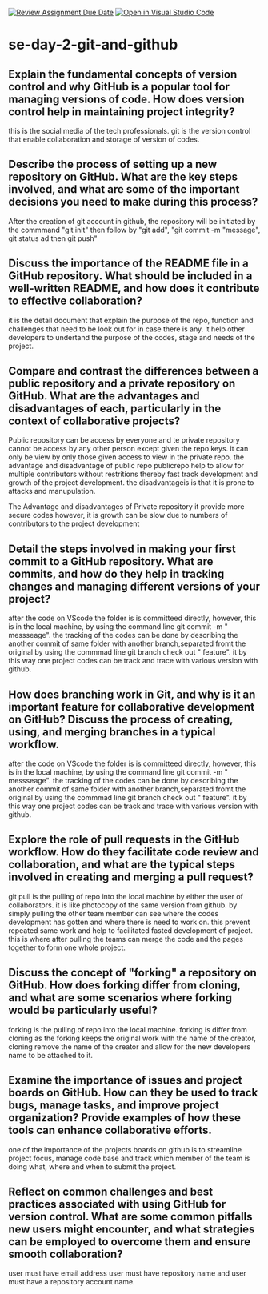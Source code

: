 [![Review Assignment Due Date](https://classroom.github.com/assets/deadline-readme-button-22041afd0340ce965d47ae6ef1cefeee28c7c493a6346c4f15d667ab976d596c.svg)](https://classroom.github.com/a/8wgCKhpZ)
[![Open in Visual Studio Code](https://classroom.github.com/assets/open-in-vscode-2e0aaae1b6195c2367325f4f02e2d04e9abb55f0b24a779b69b11b9e10269abc.svg)](https://classroom.github.com/online_ide?assignment_repo_id=18396102&assignment_repo_type=AssignmentRepo)
# se-day-2-git-and-github
## Explain the fundamental concepts of version control and why GitHub is a popular tool for managing versions of code. How does version control help in maintaining project integrity?
this is the social media of the tech professionals. 
git is the version control that enable collaboration and storage of version of codes.

## Describe the process of setting up a new repository on GitHub. What are the key steps involved, and what are some of the important decisions you need to make during this process?
After the creation of git account in github, the repository will be initiated by the commmand "git init" then follow by "git add", "git commit -m "message", git status ad then git push"

## Discuss the importance of the README file in a GitHub repository. What should be included in a well-written README, and how does it contribute to effective collaboration?
it is the detail document that explain the purpose of the repo, function and challenges that need to be look out for in case there is any. 
it help other developers to undertand the purpose of the codes, stage and needs of the project.

## Compare and contrast the differences between a public repository and a private repository on GitHub. What are the advantages and disadvantages of each, particularly in the context of collaborative projects?
Public repository can be access by everyone and te private repository cannot be access by any other person except given the repo keys. it can only be view by only those given access to view in the private repo.
the advantage and disadvantage of public repo
publicrepo help to allow for multiple contributors without restritions thereby fast track development and growth of the project development. the disadvantageis is that it is prone to attacks and manupulation.

The Advantage and disadvantages of Private repository
it provide more secure codes however, it is growth can be slow due to numbers of contributors to the project development

## Detail the steps involved in making your first commit to a GitHub repository. What are commits, and how do they help in tracking changes and managing different versions of your project?
after the code on VScode the folder is is committeed directly, however, this is in the local machine, by using the command line git commit -m " messseage".
the tracking of the codes can be done by describing the another commit of same folder with another branch,separated fromt the original by using the commmad line git branch check out " feature".
it by this way one project codes can be track and trace with various version with github.

## How does branching work in Git, and why is it an important feature for collaborative development on GitHub? Discuss the process of creating, using, and merging branches in a typical workflow.
after the code on VScode the folder is is committeed directly, however, this is in the local machine, by using the command line git commit -m " messseage".
the tracking of the codes can be done by describing the another commit of same folder with another branch,separated fromt the original by using the commmad line git branch check out " feature".
it by this way one project codes can be track and trace with various version with github.

## Explore the role of pull requests in the GitHub workflow. How do they facilitate code review and collaboration, and what are the typical steps involved in creating and merging a pull request?
git pull is the pulling of repo into the local machine by either the user of collaborators. it is like photocopy of the same version from github. 
by simply pulling the other team member can see where the codes development has gotten and where there is need to work on. this prevent repeated same work and help to facilitated fasted development of project.
this is where after pulling the teams can merge the code and the pages together to form one whole project.

## Discuss the concept of "forking" a repository on GitHub. How does forking differ from cloning, and what are some scenarios where forking would be particularly useful?
forking is the pulling of repo into the local machine. forking is differ from cloning as the forking keeps the original work with the name of the creator, cloning remove the name of the creator and allow for the new developers name to be attached to it. 

## Examine the importance of issues and project boards on GitHub. How can they be used to track bugs, manage tasks, and improve project organization? Provide examples of how these tools can enhance collaborative efforts.
one of the importance of the projects boards on github is to streamline project focus, manage code base and track which member of the team is doing what, where and when to submit the project.

## Reflect on common challenges and best practices associated with using GitHub for version control. What are some common pitfalls new users might encounter, and what strategies can be employed to overcome them and ensure smooth collaboration?
user must have email address
user must have repository name
and user must have a repository account name.

